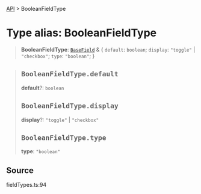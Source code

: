 [API](../index.md) > BooleanFieldType

# Type alias: BooleanFieldType

> **BooleanFieldType**: [`BaseField`](type-alias.BaseField.md) & \{
  `default`: `boolean`;
  `display`: `"toggle"` \| `"checkbox"`;
  `type`: `"boolean"`;
 }

> ## `BooleanFieldType.default`
>
> **default**?: `boolean`
>
> ## `BooleanFieldType.display`
>
> **display**?: `"toggle"` \| `"checkbox"`
>
> ## `BooleanFieldType.type`
>
> **type**: `"boolean"`
>
>

## Source

fieldTypes.ts:94
